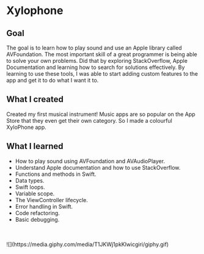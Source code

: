 

# Xylophone

## Goal

The goal is to learn how to play sound and use an Apple library called AVFoundation. The most important skill of a great programmer is being able to solve your own problems. Did that by exploring StackOverflow, Apple Documentation and learning how to search for solutions effectively. By learning to use these tools, I was able to start adding custom features to the app and get it to do what I want it to.


## What I created

Created my first musical instrument! Music apps are so popular on the App Store that they even get their own category. So I made a colourful XyloPhone app. 

## What I learned

* How to play sound using AVFoundation and AVAudioPlayer.
* Understand Apple documentation and how to use StackOverflow.
* Functions and methods in Swift. 
* Data types.
* Swift loops.
* Variable scope.
* The ViewController lifecycle.
* Error handling in Swift.
* Code refactoring.
* Basic debugging.

<br/>
<br/>
![](https://media.giphy.com/media/T1JKWj1pkKlwicgiri/giphy.gif)

